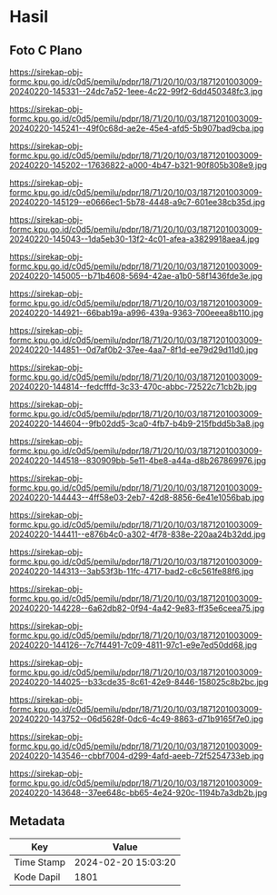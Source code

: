 # Hasil

## Foto C Plano

https://sirekap-obj-formc.kpu.go.id/c0d5/pemilu/pdpr/18/71/20/10/03/1871201003009-20240220-145331--24dc7a52-1eee-4c22-99f2-6dd450348fc3.jpg

https://sirekap-obj-formc.kpu.go.id/c0d5/pemilu/pdpr/18/71/20/10/03/1871201003009-20240220-145241--49f0c68d-ae2e-45e4-afd5-5b907bad9cba.jpg

https://sirekap-obj-formc.kpu.go.id/c0d5/pemilu/pdpr/18/71/20/10/03/1871201003009-20240220-145202--17636822-a000-4b47-b321-90f805b308e9.jpg

https://sirekap-obj-formc.kpu.go.id/c0d5/pemilu/pdpr/18/71/20/10/03/1871201003009-20240220-145129--e0666ec1-5b78-4448-a9c7-601ee38cb35d.jpg

https://sirekap-obj-formc.kpu.go.id/c0d5/pemilu/pdpr/18/71/20/10/03/1871201003009-20240220-145043--1da5eb30-13f2-4c01-afea-a3829918aea4.jpg

https://sirekap-obj-formc.kpu.go.id/c0d5/pemilu/pdpr/18/71/20/10/03/1871201003009-20240220-145005--b71b4608-5694-42ae-a1b0-58f1436fde3e.jpg

https://sirekap-obj-formc.kpu.go.id/c0d5/pemilu/pdpr/18/71/20/10/03/1871201003009-20240220-144921--66bab19a-a996-439a-9363-700eeea8b110.jpg

https://sirekap-obj-formc.kpu.go.id/c0d5/pemilu/pdpr/18/71/20/10/03/1871201003009-20240220-144851--0d7af0b2-37ee-4aa7-8f1d-ee79d29d11d0.jpg

https://sirekap-obj-formc.kpu.go.id/c0d5/pemilu/pdpr/18/71/20/10/03/1871201003009-20240220-144814--fedcfffd-3c33-470c-abbc-72522c71cb2b.jpg

https://sirekap-obj-formc.kpu.go.id/c0d5/pemilu/pdpr/18/71/20/10/03/1871201003009-20240220-144604--9fb02dd5-3ca0-4fb7-b4b9-215fbdd5b3a8.jpg

https://sirekap-obj-formc.kpu.go.id/c0d5/pemilu/pdpr/18/71/20/10/03/1871201003009-20240220-144518--830909bb-5e11-4be8-a44a-d8b267869976.jpg

https://sirekap-obj-formc.kpu.go.id/c0d5/pemilu/pdpr/18/71/20/10/03/1871201003009-20240220-144443--4ff58e03-2eb7-42d8-8856-6e41e1056bab.jpg

https://sirekap-obj-formc.kpu.go.id/c0d5/pemilu/pdpr/18/71/20/10/03/1871201003009-20240220-144411--e876b4c0-a302-4f78-838e-220aa24b32dd.jpg

https://sirekap-obj-formc.kpu.go.id/c0d5/pemilu/pdpr/18/71/20/10/03/1871201003009-20240220-144313--3ab53f3b-11fc-4717-bad2-c6c561fe88f6.jpg

https://sirekap-obj-formc.kpu.go.id/c0d5/pemilu/pdpr/18/71/20/10/03/1871201003009-20240220-144228--6a62db82-0f94-4a42-9e83-ff35e6ceea75.jpg

https://sirekap-obj-formc.kpu.go.id/c0d5/pemilu/pdpr/18/71/20/10/03/1871201003009-20240220-144126--7c7f4491-7c09-4811-97c1-e9e7ed50dd68.jpg

https://sirekap-obj-formc.kpu.go.id/c0d5/pemilu/pdpr/18/71/20/10/03/1871201003009-20240220-144025--b33cde35-8c61-42e9-8446-158025c8b2bc.jpg

https://sirekap-obj-formc.kpu.go.id/c0d5/pemilu/pdpr/18/71/20/10/03/1871201003009-20240220-143752--06d5628f-0dc6-4c49-8863-d71b9165f7e0.jpg

https://sirekap-obj-formc.kpu.go.id/c0d5/pemilu/pdpr/18/71/20/10/03/1871201003009-20240220-143546--cbbf7004-d299-4afd-aeeb-72f5254733eb.jpg

https://sirekap-obj-formc.kpu.go.id/c0d5/pemilu/pdpr/18/71/20/10/03/1871201003009-20240220-143648--37ee648c-bb65-4e24-920c-1194b7a3db2b.jpg


## Metadata

| Key        | Value               |
| ---------- | ------------------- |
| Time Stamp | 2024-02-20 15:03:20 |
| Kode Dapil | 1801                |



